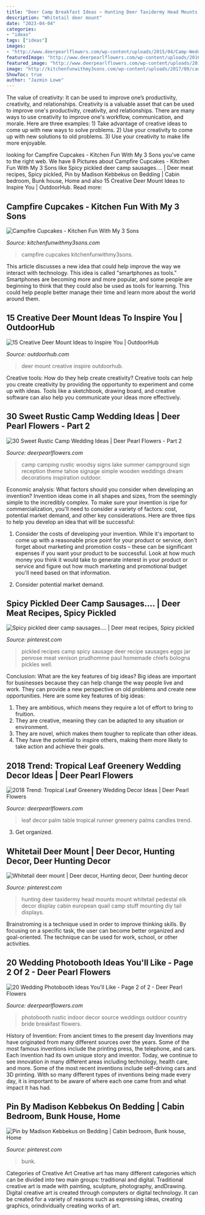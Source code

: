 ```yaml
---
title: "Deer Camp Breakfast Ideas ~ Hunting Deer Taxidermy Head Mounts Mount Whitetail Pedestal Elk Decor Display Cabin European Quail Camp Stuff Mounting Diy Tail Displays"
description: "Whitetail deer mount"
date: "2023-04-04"
categories:
- "ideas"
tags: ["ideas"]
images:
- "http://www.deerpearlflowers.com/wp-content/uploads/2015/04/Camp-Wedding-Sign-Ideas.jpg"
featuredImage: "http://www.deerpearlflowers.com/wp-content/uploads/2016/12/palm-leaf-wedding-table-runner.jpg"
featured_image: "http://www.deerpearlflowers.com/wp-content/uploads/2016/12/palm-leaf-wedding-table-runner.jpg"
image: "http://kitchenfunwithmy3sons.com/wp-content/uploads/2017/08/campfire-cupcakes-4-1.jpg"
ShowToc: true
author: "Jazmin Lowe"
---
```



The value of creativity: It can be used to improve one’s productivity, creativity, and relationships.
Creativity is a valuable asset that can be used to improve one's productivity, creativity, and relationships. There are many ways to use creativity to improve one's workflow, communication, and morale. Here are three examples: 1) Take advantage of creative ideas to come up with new ways to solve problems. 2) Use your creativity to come up with new solutions to old problems. 3) Use your creativity to make life more enjoyable.

	

		
looking for Campfire Cupcakes - Kitchen Fun With My 3 Sons you've came to the right web. We have 8 Pictures about Campfire Cupcakes - Kitchen Fun With My 3 Sons like Spicy pickled deer camp sausages…. | Deer meat recipes, Spicy pickled, Pin by Madison Kebbekus on Bedding | Cabin bedroom, Bunk house, Home and also 15 Creative Deer Mount Ideas to Inspire You | OutdoorHub. Read more:
		
    
## Campfire Cupcakes - Kitchen Fun With My 3 Sons

<img loading=lazy src="http://kitchenfunwithmy3sons.com/wp-content/uploads/2017/08/campfire-cupcakes-4-1.jpg" onerror="this.onerror=null;this.src='https://tse2.mm.bing.net/th?id=OIP.WUF4n9y6fq9PTOgkBfXDFgHaJ6&amp;pid=15.1';" alt="Campfire Cupcakes - Kitchen Fun With My 3 Sons">

_Source: kitchenfunwithmy3sons.com_

>campfire cupcakes kitchenfunwithmy3sons. 

	

This article discusses a new idea that could help improve the way we interact with technology. This idea is called "smartphones as tools." Smartphones are becoming more and more popular, and some people are beginning to think that they could also be used as tools for learning. This could help people better manage their time and learn more about the world around them.

    
## 15 Creative Deer Mount Ideas To Inspire You | OutdoorHub

<img loading=lazy src="https://cdn.outdoorhub.com/wp-content/uploads/sites/2/2015/05/outdoorhub-15-creative-deer-mount-ideas-inspire-2015-05-29_20-56-50.jpg" onerror="this.onerror=null;this.src='https://tse1.mm.bing.net/th?id=OIP.yRtWxilprDE5QJdRLs-AmgHaHh&amp;pid=15.1';" alt="15 Creative Deer Mount Ideas to Inspire You | OutdoorHub">

_Source: outdoorhub.com_

>deer mount creative inspire outdoorhub. 

	

Creative tools: How do they help create creativity?
Creative tools can help you create creativity by providing the opportunity to experiment and come up with ideas. Tools like a sketchbook, drawing board, and creative software can also help you communicate your ideas more effectively.

    
## 30 Sweet Rustic Camp Wedding Ideas | Deer Pearl Flowers - Part 2

<img loading=lazy src="http://www.deerpearlflowers.com/wp-content/uploads/2015/04/Camp-Wedding-Sign-Ideas.jpg" onerror="this.onerror=null;this.src='https://tse2.mm.bing.net/th?id=OIP.uAmsQ1WDX8tjSxvLPPXhHAHaLG&amp;pid=15.1';" alt="30 Sweet Rustic Camp Wedding Ideas | Deer Pearl Flowers - Part 2">

_Source: deerpearlflowers.com_

>camp camping rustic woodsy signs lake summer campground sign reception theme tahoe signage simple wooden weddings dream decorations inspiration outdoor. 

	

Economic analysis: What factors should you consider when developing an invention?
Invention ideas come in all shapes and sizes, from the seemingly simple to the incredibly complex. To make sure your invention is ripe for commercialization, you'll need to consider a variety of factors: cost, potential market demand, and other key considerations. Here are three tips to help you develop an idea that will be successful: 
1. Consider the costs of developing your invention. While it's important to come up with a reasonable price point for your product or service, don't forget about marketing and promotion costs – these can be significant expenses if you want your product to be successful. Look at how much money you think it would take to generate interest in your product or service and figure out how much marketing and promotional budget you'll need based on that information.

2. Consider potential market demand.

    
## Spicy Pickled Deer Camp Sausages…. | Deer Meat Recipes, Spicy Pickled

<img loading=lazy src="https://i.pinimg.com/736x/f9/69/59/f969593f14f083092c20c95ec50c30f5--the-chiefs-deer-camp.jpg" onerror="this.onerror=null;this.src='https://tse2.mm.bing.net/th?id=OIP.rNlmoRm8fQqEU0bo92MQDQHaNK&amp;pid=15.1';" alt="Spicy pickled deer camp sausages…. | Deer meat recipes, Spicy pickled">

_Source: pinterest.com_

>pickled recipes camp spicy sausage deer recipe sausages eggs jar penrose meat venison prudhomme paul homemade chiefs bologna pickles well. 

	

Conclusion: What are the key features of big ideas?
Big ideas are important for businesses because they can help change the way people live and work. They can provide a new perspective on old problems and create new opportunities. Here are some key features of big ideas: 
1. They are ambitious, which means they require a lot of effort to bring to fruition. 
2. They are creative, meaning they can be adapted to any situation or environment. 
3. They are novel, which makes them tougher to replicate than other ideas. 
4. They have the potential to inspire others, making them more likely to take action and achieve their goals.

    
## 2018 Trend: Tropical Leaf Greenery Wedding Decor Ideas | Deer Pearl Flowers

<img loading=lazy src="http://www.deerpearlflowers.com/wp-content/uploads/2016/12/palm-leaf-wedding-table-runner.jpg" onerror="this.onerror=null;this.src='https://tse2.mm.bing.net/th?id=OIP.7m7Tr1JBputOFl2u3jca9AHaLF&amp;pid=15.1';" alt="2018 Trend: Tropical Leaf Greenery Wedding Decor Ideas | Deer Pearl Flowers">

_Source: deerpearlflowers.com_

>leaf decor palm table tropical runner greenery palms candles trend. 

	

3. Get organized.

    
## Whitetail Deer Mount | Deer Decor, Hunting Decor, Deer Hunting Decor

<img loading=lazy src="https://i.pinimg.com/736x/0e/10/d5/0e10d50acfaedc204f19847f5acf66ca.jpg" onerror="this.onerror=null;this.src='https://tse1.mm.bing.net/th?id=OIP.Jl2pC2ojGLQch8TokwM44QHaKF&amp;pid=15.1';" alt="Whitetail deer mount | Deer decor, Hunting decor, Deer hunting decor">

_Source: pinterest.com_

>hunting deer taxidermy head mounts mount whitetail pedestal elk decor display cabin european quail camp stuff mounting diy tail displays. 

	

Brainstroming is a technique used in order to improve thinking skills. By focusing on a specific task, the user can become better organized and goal-oriented. The technique can be used for work, school, or other activities.

    
## 20 Wedding Photobooth Ideas You&#039;ll Like - Page 2 Of 2 - Deer Pearl Flowers

<img loading=lazy src="https://www.deerpearlflowers.com/wp-content/uploads/2017/07/rustic-indoor-wedding-photobooth-decor.jpg" onerror="this.onerror=null;this.src='https://tse3.mm.bing.net/th?id=OIP.XWjkkSWZ27RCDQBHRE086QHaKX&amp;pid=15.1';" alt="20 Wedding Photobooth Ideas You&#039;ll Like - Page 2 of 2 - Deer Pearl Flowers">

_Source: deerpearlflowers.com_

>photobooth rustic indoor decor source weddings outdoor country bride breakfast flowers. 

	

History of Invention: From ancient times to the present day
Inventions may have originated from many different sources over the years. Some of the most famous inventions include the printing press, the telephone, and cars. Each invention had its own unique story and inventor. Today, we continue to see innovation in many different areas including technology, health care, and more. Some of the most recent inventions include self-driving cars and 3D printing. With so many different types of inventions being made every day, it is important to be aware of where each one came from and what impact it has had.

    
## Pin By Madison Kebbekus On Bedding | Cabin Bedroom, Bunk House, Home

<img loading=lazy src="https://i.pinimg.com/736x/bd/a7/2e/bda72eb1ce1cf1747174773a37a374b7--bunk-rooms-bunkhouse.jpg" onerror="this.onerror=null;this.src='https://tse2.mm.bing.net/th?id=OIP.HGZZIV6mJv7JXmiP4QkXygHaGB&amp;pid=15.1';" alt="Pin by Madison Kebbekus on Bedding | Cabin bedroom, Bunk house, Home">

_Source: pinterest.com_

>bunk. 

	

Categories of Creative Art
Creative art has many different categories which can be divided into two main groups: traditional and digital. Traditional creative art is made with painting, sculpture, photography, andDrawing. Digital creative art is created through computers or digital technology. It can be created for a variety of reasons such as expressing ideas, creating graphics, orindividually creating works of art.


